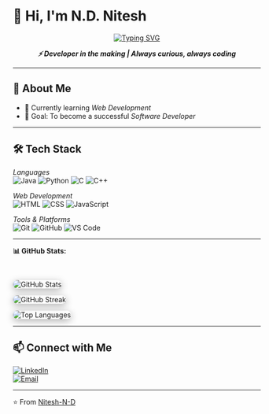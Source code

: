 <!--
**Nitesh-N-D/Nitesh-N-D** is a ✨ _special_ ✨ repository because its `README.md` (this file) appears on your GitHub profile.

Here are some ideas to get you started:

- 🔭 I’m currently working on ...
- 🌱 I’m currently learning ...
- 👯 I’m looking to collaborate on ...
- 🤔 I’m looking for help with ...
- 💬 Ask me about ...
- 📫 How to reach me: ...
- 😄 Pronouns: ...
- ⚡ Fun fact: ...
-->
# 👋 Hi, I'm N.D. Nitesh  

<p align="center">
  <a href="https://github.com/Nitesh-N-D">
    <img src="https://readme-typing-svg.herokuapp.com?font=Fira+Code&size=24&pause=1000&color=36BCF7&center=true&vCenter=true&width=600&lines=Aspiring+Software+Developer;BE+CSE+@+Madras+Institute+of+Technology;Always+learning+new+things+🚀" alt="Typing SVG" />
  </a>
</p>

<p align="center">
  <b><i>⚡ Developer in the making | Always curious, always coding</i></b>
</p>

---

## 🚀 About Me
- 🌱 Currently learning *Web Development*
- 🎯 Goal: To become a successful *Software Developer*

---

## 🛠 Tech Stack

*Languages*  
![Java](https://img.shields.io/badge/Java-orange?logo=java&logoColor=white) 
![Python](https://img.shields.io/badge/Python-blue?logo=python&logoColor=white) 
![C](https://img.shields.io/badge/C-00599C?logo=c&logoColor=white) 
![C++](https://img.shields.io/badge/C++-00599C?logo=cplusplus&logoColor=white)  

*Web Development*  
![HTML](https://img.shields.io/badge/HTML5-E34F26?logo=html5&logoColor=white) 
![CSS](https://img.shields.io/badge/CSS3-1572B6?logo=css3&logoColor=white) 
![JavaScript](https://img.shields.io/badge/JavaScript-F7DF1E?logo=javascript&logoColor=black)  

*Tools & Platforms*  
![Git](https://img.shields.io/badge/Git-F05032?logo=git&logoColor=white) 
![GitHub](https://img.shields.io/badge/GitHub-181717?logo=github&logoColor=white) 
![VS Code](https://img.shields.io/badge/VS%20Code-0078D4?logo=visualstudiocode&logoColor=white) 


---
<b>📊 GitHub Stats:</b><br><br>


<p align="center" style="display: flex; justify-content: center; gap: 20px; flex-wrap: wrap;">

  <!-- Main GitHub Stats -->
  <img src="https://github-readme-stats-drab-nu-15.vercel.app/api?username=Nitesh-N-D&show_icons=true&theme=dracula&count_private=true&include_all_commits=true&last_updated=0&token=${{ secrets.PAT_1 }}" 
       alt="GitHub Stats" 
       style="border-radius:15px; box-shadow:0 4px 15px rgba(0,0,0,0.3);" />

  <!-- GitHub Streak -->
  <img src="https://github-readme-streak-stats.herokuapp.com/?user=Nitesh-N-D&theme=dracula&hide_border=false&last_updated=0" 
       alt="GitHub Streak" 
       style="border-radius:15px; box-shadow:0 4px 15px rgba(0,0,0,0.3);" />

  <!-- Top Languages -->
  <img src="https://github-readme-stats-drab-nu-15.vercel.app/api/top-langs/?username=Nitesh-N-D&theme=dracula&hide_border=false&layout=compact&last_updated=0&token=${{ secrets.PAT_1 }}" 
       alt="Top Languages" 
       style="border-radius:15px; box-shadow:0 4px 15px rgba(0,0,0,0.3);" />
</p>


---

## 📫 Connect with Me  
[![LinkedIn](https://img.shields.io/badge/LinkedIn-blue?logo=linkedin&logoColor=white)](https://www.linkedin.com/in/nitesh-n-d-249ab6325/)  
[![Email](https://img.shields.io/badge/Email-D14836?logo=gmail&logoColor=white)](mailto:niteshdwaraka@gmail.com)  

---
⭐ From [Nitesh-N-D](https://github.com/Nitesh-N-D)
